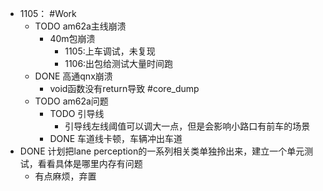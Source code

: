 - 1105： #Work
	- TODO am62a主线崩溃
		- 40m包崩溃
			- 1105:上车调试，未复现
			- 1106:出包给测试大量时间跑
	- DONE 高通qnx崩溃
		- void函数没有return导致 #core_dump
	- TODO am62a问题
		- TODO 引导线
			- 引导线左线阈值可以调大一点，但是会影响小路口有前车的场景
		- DONE 车道线卡顿，车辆冲出车道
- DONE 计划把lane perception的一系列相关类单独拎出来，建立一个单元测试，看看具体是哪里内存有问题
	- 有点麻烦，弃置
